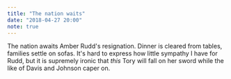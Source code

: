 ```yaml
---
title: "The nation waits"
date: "2018-04-27 20:00"
note: true
---
```



The nation awaits Amber Rudd's resignation. Dinner is cleared from tables, families settle on sofas. It's hard to express how little sympathy I have for Rudd, but it is supremely ironic that *this* Tory will fall on her sword while the like of Davis and Johnson caper on.
